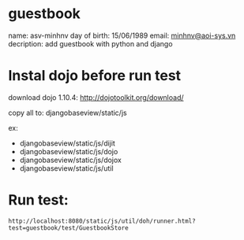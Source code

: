 # guestbook
name: asv-minhnv
day of birth: 15/06/1989
email: minhnv@aoi-sys.vn
decription: add guestbook with python and django

# Instal dojo before run test

download dojo 1.10.4: http://dojotoolkit.org/download/

copy all to: djangobaseview/static/js

ex:
 + djangobaseview/static/js/dijit
 + djangobaseview/static/js/dojo
 + djangobaseview/static/js/dojox
 + djangobaseview/static/js/util

# Run test:
	http://localhost:8080/static/js/util/doh/runner.html?test=guestbook/test/GuestbookStore

